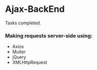 # Ajax-BackEnd
Tasks completed. 

### Making requests server-side using:

* Axios
* Multer
* jQuery
* XMLHttpRequest
